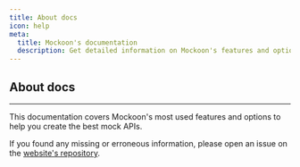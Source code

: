 ```yaml
---
title: About docs
icon: help
meta:
  title: Mockoon's documentation
  description: Get detailed information on Mockoon's features and options, and learn how to create mock APIs.
---
```


## About docs

---

This documentation covers Mockoon's most used features and options to help you create the best mock APIs.

If you found any missing or erroneous information, please open an issue on the [website's repository](https://github.com/mockoon/mockoon.com).
